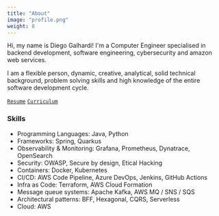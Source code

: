 ```yaml
---
title: "About"
image: "profile.png"
weight: 8
---
```


Hi, my name is Diego Galhardi! I'm a Computer Engineer specialised in backend development, software engineering, cybersecurity and amazon web services.

I am a flexible person, dynamic, creative, analytical, solid technical background, problem solving skills and high knowledge of the entire software development cycle.

[`Resume`](https://drive.google.com/file/d/1fU5dH0vZ_eoDVjUxNj0Jk6pLk6-A2_Yb/view?usp=drive_link) [`Curriculum`](https://drive.google.com/file/d/1fU5dH0vZ_eoDVjUxNj0Jk6pLk6-A2_Yb/view?usp=drive_link)








### Skills

* Programming Languages: Java, Python
* Frameworks: Spring, Quarkus
* Observability & Monitoring: Grafana, Prometheus, Dynatrace, OpenSearch
* Security: OWASP, Secure by design, Etical Hacking
* Containers: Docker, Kubernetes
* CI/CD: AWS Code Pipeline, Azure DevOps, Jenkins, GitHub Actions
* Infra as Code: Terraform, AWS Cloud Formation
* Message queue systems: Apache Kafka, AWS MQ / SNS / SQS
* Architectural patterns: BFF, Hexagonal, CQRS, Serverless
* Cloud: AWS

